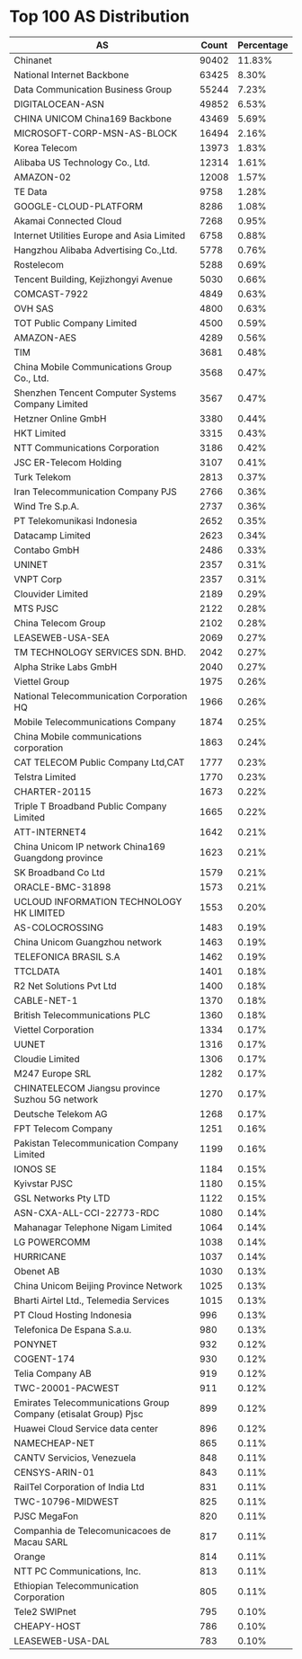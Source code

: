 # Top 100 AS Distribution
| AS | Count | Percentage |
|----|----|----|
| Chinanet | 90402 | 11.83% |
| National Internet Backbone | 63425 | 8.30% |
| Data Communication Business Group | 55244 | 7.23% |
| DIGITALOCEAN-ASN | 49852 | 6.53% |
| CHINA UNICOM China169 Backbone | 43469 | 5.69% |
| MICROSOFT-CORP-MSN-AS-BLOCK | 16494 | 2.16% |
| Korea Telecom | 13973 | 1.83% |
| Alibaba US Technology Co., Ltd. | 12314 | 1.61% |
| AMAZON-02 | 12008 | 1.57% |
| TE Data | 9758 | 1.28% |
| GOOGLE-CLOUD-PLATFORM | 8286 | 1.08% |
| Akamai Connected Cloud | 7268 | 0.95% |
| Internet Utilities Europe and Asia Limited | 6758 | 0.88% |
| Hangzhou Alibaba Advertising Co.,Ltd. | 5778 | 0.76% |
| Rostelecom | 5288 | 0.69% |
| Tencent Building, Kejizhongyi Avenue | 5030 | 0.66% |
| COMCAST-7922 | 4849 | 0.63% |
| OVH SAS | 4800 | 0.63% |
| TOT Public Company Limited | 4500 | 0.59% |
| AMAZON-AES | 4289 | 0.56% |
| TIM | 3681 | 0.48% |
| China Mobile Communications Group Co., Ltd. | 3568 | 0.47% |
| Shenzhen Tencent Computer Systems Company Limited | 3567 | 0.47% |
| Hetzner Online GmbH | 3380 | 0.44% |
| HKT Limited | 3315 | 0.43% |
| NTT Communications Corporation | 3186 | 0.42% |
| JSC ER-Telecom Holding | 3107 | 0.41% |
| Turk Telekom | 2813 | 0.37% |
| Iran Telecommunication Company PJS | 2766 | 0.36% |
| Wind Tre S.p.A. | 2737 | 0.36% |
| PT Telekomunikasi Indonesia | 2652 | 0.35% |
| Datacamp Limited | 2623 | 0.34% |
| Contabo GmbH | 2486 | 0.33% |
| UNINET | 2357 | 0.31% |
| VNPT Corp | 2357 | 0.31% |
| Clouvider Limited | 2189 | 0.29% |
| MTS PJSC | 2122 | 0.28% |
| China Telecom Group | 2102 | 0.28% |
| LEASEWEB-USA-SEA | 2069 | 0.27% |
| TM TECHNOLOGY SERVICES SDN. BHD. | 2042 | 0.27% |
| Alpha Strike Labs GmbH | 2040 | 0.27% |
| Viettel Group | 1975 | 0.26% |
| National Telecommunication Corporation HQ | 1966 | 0.26% |
| Mobile Telecommunications Company | 1874 | 0.25% |
| China Mobile communications corporation | 1863 | 0.24% |
| CAT TELECOM Public Company Ltd,CAT | 1777 | 0.23% |
| Telstra Limited | 1770 | 0.23% |
| CHARTER-20115 | 1673 | 0.22% |
| Triple T Broadband Public Company Limited | 1665 | 0.22% |
| ATT-INTERNET4 | 1642 | 0.21% |
| China Unicom IP network China169 Guangdong province | 1623 | 0.21% |
| SK Broadband Co Ltd | 1579 | 0.21% |
| ORACLE-BMC-31898 | 1573 | 0.21% |
| UCLOUD INFORMATION TECHNOLOGY HK LIMITED | 1553 | 0.20% |
| AS-COLOCROSSING | 1483 | 0.19% |
| China Unicom Guangzhou network | 1463 | 0.19% |
| TELEFONICA BRASIL S.A | 1462 | 0.19% |
| TTCLDATA | 1401 | 0.18% |
| R2 Net Solutions Pvt Ltd | 1400 | 0.18% |
| CABLE-NET-1 | 1370 | 0.18% |
| British Telecommunications PLC | 1360 | 0.18% |
| Viettel Corporation | 1334 | 0.17% |
| UUNET | 1316 | 0.17% |
| Cloudie Limited | 1306 | 0.17% |
| M247 Europe SRL | 1282 | 0.17% |
| CHINATELECOM Jiangsu province Suzhou 5G network | 1270 | 0.17% |
| Deutsche Telekom AG | 1268 | 0.17% |
| FPT Telecom Company | 1251 | 0.16% |
| Pakistan Telecommunication Company Limited | 1199 | 0.16% |
| IONOS SE | 1184 | 0.15% |
| Kyivstar PJSC | 1180 | 0.15% |
| GSL Networks Pty LTD | 1122 | 0.15% |
| ASN-CXA-ALL-CCI-22773-RDC | 1080 | 0.14% |
| Mahanagar Telephone Nigam Limited | 1064 | 0.14% |
| LG POWERCOMM | 1038 | 0.14% |
| HURRICANE | 1037 | 0.14% |
| Obenet AB | 1030 | 0.13% |
| China Unicom Beijing Province Network | 1025 | 0.13% |
| Bharti Airtel Ltd., Telemedia Services | 1015 | 0.13% |
| PT Cloud Hosting Indonesia | 996 | 0.13% |
| Telefonica De Espana S.a.u. | 980 | 0.13% |
| PONYNET | 932 | 0.12% |
| COGENT-174 | 930 | 0.12% |
| Telia Company AB | 919 | 0.12% |
| TWC-20001-PACWEST | 911 | 0.12% |
| Emirates Telecommunications Group Company (etisalat Group) Pjsc | 899 | 0.12% |
| Huawei Cloud Service data center | 896 | 0.12% |
| NAMECHEAP-NET | 865 | 0.11% |
| CANTV Servicios, Venezuela | 848 | 0.11% |
| CENSYS-ARIN-01 | 843 | 0.11% |
| RailTel Corporation of India Ltd | 831 | 0.11% |
| TWC-10796-MIDWEST | 825 | 0.11% |
| PJSC MegaFon | 820 | 0.11% |
| Companhia de Telecomunicacoes de Macau SARL | 817 | 0.11% |
| Orange | 814 | 0.11% |
| NTT PC Communications, Inc. | 813 | 0.11% |
| Ethiopian Telecommunication Corporation | 805 | 0.11% |
| Tele2 SWIPnet | 795 | 0.10% |
| CHEAPY-HOST | 786 | 0.10% |
| LEASEWEB-USA-DAL | 783 | 0.10% |
